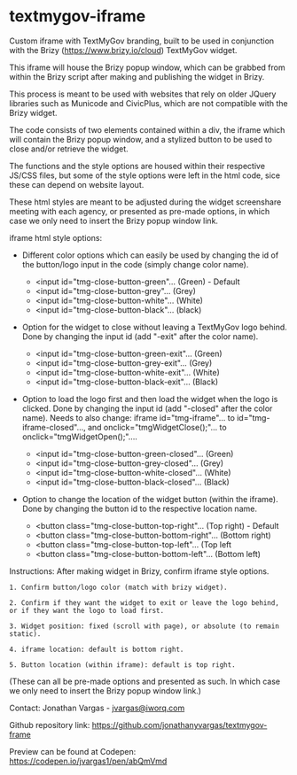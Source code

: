 # textmygov-iframe



Custom iframe with TextMyGov branding, built to be used in conjunction with the Brizy (https://www.brizy.io/cloud) TextMyGov widget.

This iframe will house the Brizy popup window, which can be grabbed from within the Brizy script after making and publishing the widget in Brizy. 

This process is meant to be used with websites that rely on older JQuery libraries such as Municode and CivicPlus, which are not compatible with the Brizy widget.

The code consists of two elements contained within a div, the iframe which will contain the Brizy popup window, and a stylized button to be used to close and/or retrieve the widget.

The functions and the style options are housed within their respective JS/CSS files, but some of the style options were left in the html code, sice these can depend on website layout. 

These html styles are meant to be adjusted during the widget screenshare meeting with each agency, or presented as pre-made options, in which case we only need to insert the Brizy popup window link.



iframe html style options:
 
- Different color options which can easily be used by changing the id of the button/logo input in the code (simply change color name).
     - <input id="tmg-close-button-green"… (Green) - Default
     - <input id="tmg-close-button-grey"… (Grey)
     - <input id="tmg-close-button-white"… (White)
     - <input id="tmg-close-button-black"… (black)
 
- Option for the widget to close without leaving a TextMyGov logo behind. Done by changing the input id (add "-exit" after the color name).
     - <input id="tmg-close-button-green-exit"… (Green)
     - <input id="tmg-close-button-grey-exit"… (Grey)
     - <input id="tmg-close-button-white-exit"… (White)
     - <input id="tmg-close-button-black-exit"… (Black)
 
- Option to load the logo first and then load the widget when the logo is clicked. Done by changing the input id (add "-closed" after the color name).
  Needs to also change: iframe id="tmg-iframe"… to id="tmg-iframe-closed"…, and onclick="tmgWidgetClose();"… to onclick="tmgWidgetOpen();"….
     - <input id="tmg-close-button-green-closed"… (Green)
     - <input id="tmg-close-button-grey-closed"… (Grey)
     - <input id="tmg-close-button-white-closed"… (White)
     - <input id="tmg-close-button-black-closed"… (Black)

- Option to change the location of the widget button (within the iframe). Done by changing the button id to the respective location name.
     - <button class="tmg-close-button-top-right"… (Top right) - Default
     - <button class="tmg-close-button-bottom-right"… (Bottom right)
     - <button class="tmg-close-button-top-left"… (Top left
     - <button class="tmg-close-button-bottom-left"… (Bottom left)



Instructions: After making widget in Brizy, confirm iframe style options.

    1. Confirm button/logo color (match with brizy widget).
    
    2. Confirm if they want the widget to exit or leave the logo behind, or if they want the logo to load first.
    
    3. Widget position: fixed (scroll with page), or absolute (to remain static).
    
    4. iframe location: default is bottom right.
    
    5. Button location (within iframe): default is top right.
    
(These can all be pre-made options and presented as such. In which case we only need to insert the Brizy popup window link.)



Contact: Jonathan Vargas - jvargas@iworq.com

Github repository link: https://github.com/jonathanyvargas/textmygov-frame

Preview can be found at Codepen: https://codepen.io/jvargas1/pen/abQmVmd 
